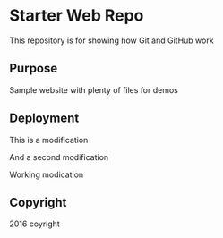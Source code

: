 # Starter Web Repo

This repository is for showing how Git and GitHub work

## Purpose

Sample website with plenty of files for demos

## Deployment

This is a modification

And a second modification

Working modication

## Copyright

2016 coyright